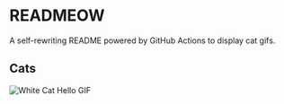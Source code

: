 # READMEOW

A self-rewriting README powered by GitHub Actions to display cat gifs.

## Cats

![White Cat Hello GIF](https://media3.giphy.com/media/v1.Y2lkPTlhY2QwMmRhYmczdGozeTJwNHpvNnFiZzZ2YjZwOXN4cWMwZGE5enN4ODNmaGZmZCZlcD12MV9naWZzX3NlYXJjaCZjdD1n/vFKqnCdLPNOKc/200.gif)
